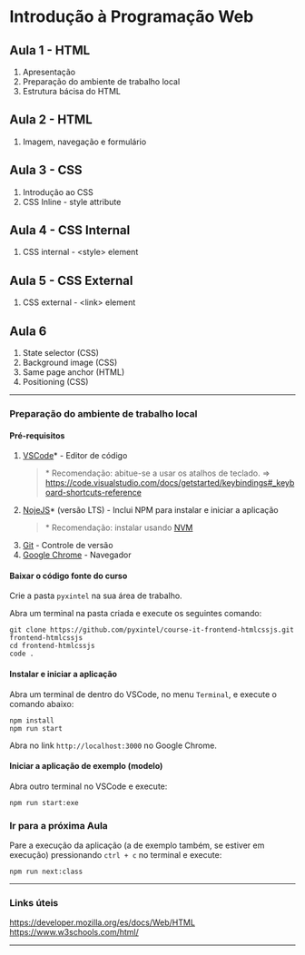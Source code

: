 # Introdução à Programação Web

## Aula 1 - HTML

1. Apresentação
2. Preparação do ambiente de trabalho local
3. Estrutura bácisa do HTML

## Aula 2 - HTML

1. Imagem, navegação e formulário

## Aula 3 - CSS

1. Introdução ao CSS
2. CSS Inline - style attribute
   
## Aula 4 - CSS Internal

1. CSS internal - <style\> element
   
## Aula 5 - CSS External

1. CSS external - <link\> element
   
## Aula 6

1. State selector (CSS)
2. Background image (CSS)
3. Same page anchor (HTML)
4. Positioning (CSS)

---

### Preparação do ambiente de trabalho local

#### Pré-requisitos

1. [VSCode](https://code.visualstudio.com/)* - Editor de código
   > \* Recomendação: abitue-se a usar os atalhos de teclado.
   => https://code.visualstudio.com/docs/getstarted/keybindings#_keyboard-shortcuts-reference
2. [NojeJS](https://nodejs.org/es/)* (versão LTS) - Inclui NPM para instalar e iniciar a aplicação
   > \* Recomendação: instalar usando [NVM](https://github.com/nvm-sh/nvm)
3. [Git](https://git-scm.com/) - Controle de versão
4. [Google Chrome](https://www.google.com/intl/es/chrome/) - Navegador

#### Baixar o código fonte do curso

Crie a pasta `pyxintel` na sua área de trabalho.
   
Abra um terminal na pasta criada e execute os seguintes comando:

```shell
git clone https://github.com/pyxintel/course-it-frontend-htmlcssjs.git frontend-htmlcssjs
cd frontend-htmlcssjs
code .
```

#### Instalar e iniciar a aplicação

Abra um terminal de dentro do VSCode, no menu `Terminal`, e execute o comando abaixo:

```shell
npm install
npm run start
```
Abra no link `http://localhost:3000` no Google Chrome.

#### Iniciar a aplicação de exemplo (modelo)

Abra outro terminal no VSCode e execute:

```shell
npm run start:exe
```

### Ir para a próxima Aula

Pare a execução da aplicação (a de exemplo também, se estiver em execução) pressionando `ctrl + c` no terminal e execute:

```shell
npm run next:class
```

---

### Links úteis

https://developer.mozilla.org/es/docs/Web/HTML
https://www.w3schools.com/html/

---
